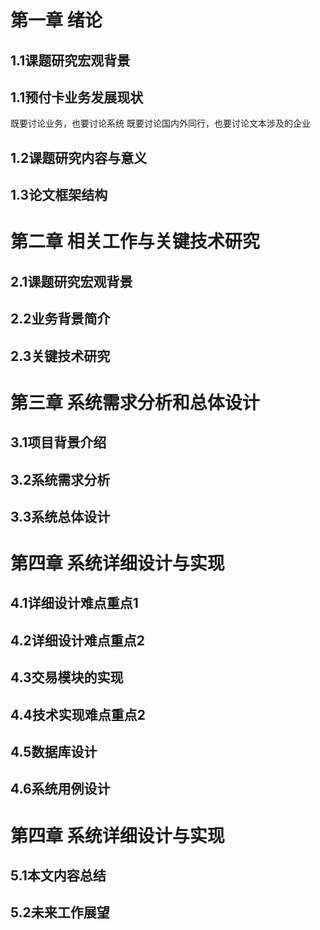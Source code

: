 # 第一章 绪论 #
## 1.1课题研究宏观背景 ##
## 1.1预付卡业务发展现状 ##


既要讨论业务，也要讨论系统
既要讨论国内外同行，也要讨论文本涉及的企业

## 1.2课题研究内容与意义 ##


## 1.3论文框架结构 ##


# 第二章 相关工作与关键技术研究 #
## 2.1课题研究宏观背景 ##


## 2.2业务背景简介 ##


## 2.3关键技术研究 ##


# 第三章 系统需求分析和总体设计 #
## 3.1项目背景介绍 ##




## 3.2系统需求分析 ##




## 3.3系统总体设计 ##



# 第四章 系统详细设计与实现 #
## 4.1详细设计难点重点1 ##


## 4.2详细设计难点重点2 ##


## 4.3交易模块的实现 ##

## 4.4技术实现难点重点2 ##


## 4.5数据库设计 ##


## 4.6系统用例设计 ##


# 第四章 系统详细设计与实现 #
## 5.1本文内容总结 ##


## 5.2未来工作展望 ##